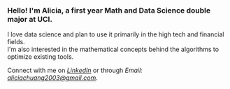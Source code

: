 ### Hello! I'm Alicia, a first year Math and Data Science double major at UCI.
I love data science and plan to use it primarily in the high tech and financial fields.  
I'm also interested in the mathematical concepts behind the algorithms to optimize existing tools. 

Connect with me on [*LinkedIn*](www.linkedin.com/in/alicia-chuang-119009213) or through *Email: aliciachuang2003@gmail.com*.

<!--
**AliciaChuang/AliciaChuang** is a ✨ _special_ ✨ repository because its `README.md` (this file) appears on your GitHub profile.

Here are some ideas to get you started:

- 🔭 I’m currently working on ...
- 🌱 I’m currently learning ...
- 👯 I’m looking to collaborate on ...
- 🤔 I’m looking for help with ...
- 💬 Ask me about ...
- 📫 How to reach me: ...
- 😄 Pronouns: ...
- ⚡ Fun fact: ...
-->
